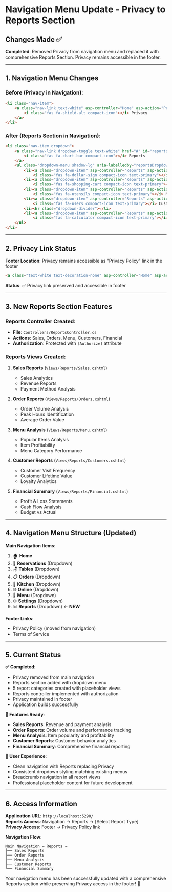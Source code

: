 # Navigation Menu Update - Privacy to Reports Section

## Changes Made ✅

**Completed**: Removed Privacy from navigation menu and replaced it with comprehensive Reports Section. Privacy remains accessible in the footer.

---

## 1. Navigation Menu Changes

### **Before** (Privacy in Navigation):
```html
<li class="nav-item">
    <a class="nav-link text-white" asp-controller="Home" asp-action="Privacy">
        <i class="fas fa-shield-alt compact-icon"></i> Privacy
    </a>
</li>
```

### **After** (Reports Section in Navigation):
```html
<li class="nav-item dropdown">
    <a class="nav-link dropdown-toggle text-white" href="#" id="reportsDropdown" role="button" data-bs-toggle="dropdown">
        <i class="fas fa-chart-bar compact-icon"></i> Reports
    </a>
    <ul class="dropdown-menu shadow-lg" aria-labelledby="reportsDropdown">
        <li><a class="dropdown-item" asp-controller="Reports" asp-action="Sales">
            <i class="fas fa-dollar-sign compact-icon text-primary"></i> Sales Reports</a></li>
        <li><a class="dropdown-item" asp-controller="Reports" asp-action="Orders">
            <i class="fas fa-shopping-cart compact-icon text-primary"></i> Order Reports</a></li>
        <li><a class="dropdown-item" asp-controller="Reports" asp-action="Menu">
            <i class="fas fa-utensils compact-icon text-primary"></i> Menu Analysis</a></li>
        <li><a class="dropdown-item" asp-controller="Reports" asp-action="Customers">
            <i class="fas fa-users compact-icon text-primary"></i> Customer Reports</a></li>
        <li><hr class="dropdown-divider"></li>
        <li><a class="dropdown-item" asp-controller="Reports" asp-action="Financial">
            <i class="fas fa-calculator compact-icon text-primary"></i> Financial Summary</a></li>
    </ul>
</li>
```

---

## 2. Privacy Link Status

**Footer Location**: Privacy remains accessible as "Privacy Policy" link in the footer
```html
<a class="text-white text-decoration-none" asp-controller="Home" asp-action="Privacy">Privacy Policy</a>
```

**Status**: ✅ Privacy link preserved and accessible in footer

---

## 3. New Reports Section Features

### **Reports Controller Created**:
- **File**: `Controllers/ReportsController.cs`
- **Actions**: Sales, Orders, Menu, Customers, Financial
- **Authorization**: Protected with `[Authorize]` attribute

### **Reports Views Created**:
1. **Sales Reports** (`Views/Reports/Sales.cshtml`)
   - Sales Analytics
   - Revenue Reports
   - Payment Method Analysis

2. **Order Reports** (`Views/Reports/Orders.cshtml`)
   - Order Volume Analysis
   - Peak Hours Identification
   - Average Order Value

3. **Menu Analysis** (`Views/Reports/Menu.cshtml`)
   - Popular Items Analysis
   - Item Profitability
   - Menu Category Performance

4. **Customer Reports** (`Views/Reports/Customers.cshtml`)
   - Customer Visit Frequency
   - Customer Lifetime Value
   - Loyalty Analytics

5. **Financial Summary** (`Views/Reports/Financial.cshtml`)
   - Profit & Loss Statements
   - Cash Flow Analysis
   - Budget vs Actual

---

## 4. Navigation Menu Structure (Updated)

**Main Navigation Items**:
1. 🏠 **Home**
2. 📅 **Reservations** (Dropdown)
3. 🪑 **Tables** (Dropdown)
4. 📋 **Orders** (Dropdown)
5. 🍳 **Kitchen** (Dropdown)
6. 🌐 **Online** (Dropdown)
7. 📖 **Menu** (Dropdown)
8. ⚙️ **Settings** (Dropdown)
9. 📊 **Reports** (Dropdown) ← **NEW**

**Footer Links**:
- Privacy Policy (moved from navigation)
- Terms of Service

---

## 5. Current Status

**✅ Completed**:
- Privacy removed from main navigation
- Reports section added with dropdown menu
- 5 report categories created with placeholder views
- Reports controller implemented with authorization
- Privacy maintained in footer
- Application builds successfully

**🎯 Features Ready**:
- **Sales Reports**: Revenue and payment analysis
- **Order Reports**: Order volume and performance tracking  
- **Menu Analysis**: Item popularity and profitability
- **Customer Reports**: Customer behavior analytics
- **Financial Summary**: Comprehensive financial reporting

**📱 User Experience**:
- Clean navigation with Reports replacing Privacy
- Consistent dropdown styling matching existing menus
- Breadcrumb navigation in all report views
- Professional placeholder content for future development

---

## 6. Access Information

**Application URL**: `http://localhost:5290/`  
**Reports Access**: Navigation → Reports → [Select Report Type]  
**Privacy Access**: Footer → Privacy Policy link

**Navigation Flow**:
```
Main Navigation → Reports →
├── Sales Reports
├── Order Reports  
├── Menu Analysis
├── Customer Reports
└── Financial Summary
```

Your navigation menu has been successfully updated with a comprehensive Reports section while preserving Privacy access in the footer! 🎉